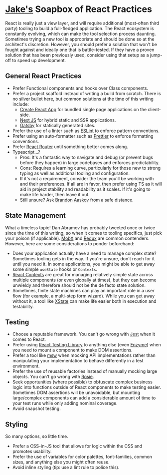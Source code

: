 # [Jake's](https://github.com/jakerainis) Soapbox of React Practices

React is really just a view layer, and will require additional (most-often third party) tooling to build a full-fledged application. The React ecosystem is constantly evolving, which can make the tool selection process daunting. Sometimes trying a new tool is appropriate and should be done so at the architect's discretion. However, you should prefer a solution that won't be fought against and ideally one that is battle-tested. If they have a proven solution that has been previously used, consider using that setup as a jump-off to speed up development. 

## General React Practices
- Prefer Functional components and hooks over Class components.
- Prefer a project scaffold instead of writing a build from scratch. There is no silver bullet here, but common solutions at the time of this writing include:
  - [Create React App](https://reactjs.org/docs/create-a-new-react-app.html) for bundled single page applications on the client-side. 
  - [Next JS](https://nextjs.org/) for hybrid static and SSR applications. 
  - [Gatsby](https://www.gatsbyjs.com/) for statically generated sites. 
- Prefer the use of a linter such as [ESLint](https://eslint.org/) to enforce pattern conventions.
- Prefer using an auto-formatter such as [Prettier](https://prettier.io/) to enforce formatting conventions. 
- Prefer [React Router](https://reactrouter.com/) until something better comes along.
- Typescript...?
  - Pros: It's a fantastic way to navigate and debug (or prevent bugs before they happen) in large codebases and enforces predictability.
  - Cons: Requires a learning curve, particularly for those new to strong typing as well as additional tooling and configuration.
  - If it's not a requirement, consider the team you'll be working with and their preferences. If all are in favor, then prefer using TS as it will aid in project stability and readability as it scales. If it's going to make life harder, then leave it out.
  - Still unsure? Ask [Brandon Aaskov](https://github.com/brandonaaskov) from a safe distance.

## State Management
What a timeless topic! Dan Abramov has probably tweeted once or twice since the time of this writing, so when it comes to tooling specifics, just pick your poison (if applicable). [MobX](https://mobx.js.org/README.html) and [Redux](https://redux.js.org/) are common contenders. However, here are some considerations to ponder beforehand:
- Does your application actually have a need to manage complex state? Sometimes tooling gets in the way. If you're unsure, don't reach for it until you need it. In some applications, you might be able to get away some simple `useState` hooks or `Contexts`.
- [React Contexts](https://reactjs.org/docs/context.html) are great for managing relatively simple state across multiple components (or even globally at times), but they can become unwieldy and therefore should not be the de facto state solution.
- Sometimes, finite state machines can play an important role in a user flow (for example, a multi-step form wizard). While you can get away without it, a tool like [XState](https://xstate.js.org/docs/) can make life easier both in execution and testability. 

## Testing
- Choose a reputable framework. You can't go wrong with [Jest](https://jestjs.io/) when it comes to React.
- Prefer using [React Testing Library](https://testing-library.com/docs/react-testing-library/intro/) to anything else (even [Enzyme](https://enzymejs.github.io/enzyme/)) when you need to mount a component to make DOM assertions. 
- Prefer a tool like [msw](https://mswjs.io/) when mocking API implementations rather than manipulating your implementation to behave differently in a test environment.
- Prefer the use of reusable factories instead of manually mocking large objects. You can't go wrong with [Rosie](https://www.npmjs.com/package/rosie).
- Seek opportunities (where possible) to obfuscate complex business logic into functions outside of React components to make testing easier. Sometimes DOM assertions will be unavoidable, but mounting large/complex components can add a considerable amount of time to your test runs while only adding nominal coverage.
- Avoid snapshot testing.

## Styling
So many options, so little time. 
- Prefer a CSS-in-JS tool that allows for logic within the CSS and promotes usability.
- Prefer the use of variables for color palettes, font-families, common sizes, and anything else you might often reuse.
- Avoid inline styling (tip: use a lint rule to police this).
